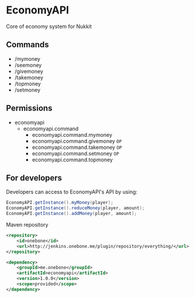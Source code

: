 # EconomyAPI
Core of economy system for Nukkit

## Commands
 - /mymoney
 - /seemoney
 - /givemoney
 - /takemoney
 - /topmoney
 - /setmoney

## Permissions
- economyapi
	- economyapi.command
		- economyapi.command.mymoney
		- economyapi.command.givemoney `OP`
		- economyapi.command.takemoney `OP`
		- economyapi.command.setmoney `OP`
		- economyapi.command.topmoney

## For developers

Developers can access to EconomyAPI's API by using:
```java
EconomyAPI.getInstance().myMoney(player);
EconomyAPI.getInstance().reduceMoney(player, amount);
EconomyAPI.getInstance().addMoney(player, amount);
```

Maven repository
```xml
<repository>
	<id>onebone</id>
	<url>http://jenkins.onebone.me/plugin/repository/everything/</url>
</repository>

<dependency>
	<groupId>me.onebone</groupId>
	<artifactId>economyapi</artifactId>
	<version>1.0.0</version>
	<scope>provided</scope>
</dependency>
```
